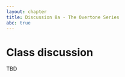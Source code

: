 ```yaml
---
layout: chapter
title: Discussion 8a - The Overtone Series
abc: true
---
```


# Class discussion

TBD
